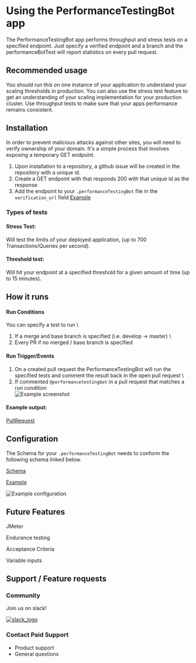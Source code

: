 # Using the PerformanceTestingBot app
The PerformanceTestingBot app performs throughput and stress tests on a specified endpoint. Just specify a verified endpoint and a branch and the performanceBotTest will report statistics on every pull request.

## Recommended usage
You should run this on one instance of your application to understand your scaling thresholds in production. You can also use the stress test feature to get an understanding of your scaling implementation for your production cluster. Use throughput tests to make sure that your apps performance remains consistent.

## Installation
In order to prevent malicious attacks against other sites, you will need to verify ownership of your domain. It's a simple process that involves exposing a temporary GET endpoint.
1) Upon installation to a repository, a github issue will be created in the repository with a unique id.
2) Create a GET endpoint with that responds 200 with that unique id as the response
3) Add the endpoint to your `.performanceTestingBot` file in the `verification_url` field
   [Example](https://raw.githubusercontent.com/jeffm14/performanceTestExampleRepo/master/.performanceTestingBot)

### Types of tests
#### Stress Test:
Will test the limits of your deployed application, (up to 700 Transactions/Queries per second).

#### Threshold test:
Will hit your endpoint at a specified threshold for a given amount of time (up to 15 minutes).

## How it runs

#### Run Conditions
You can specify a test to run \
1) If a merge and base branch is specified (i.e. develop -> master) \
2) Every PR if no merged / base branch is specified 

#### Run Trigger/Events
1) On a created pull request the PerformanceTestingBot will run the specified tests and comment the result back in the open pull request \
2) If commented `@performancetestingbot` in a pull request that matches a run condition \
   ![Example screenshot](https://github.com/jeffm14/performanceTestExampleRepo/blob/master/screenshot3.png?raw=true)

#### Example output:
[PullRequest](https://github.com/jeffm14/performanceTestExampleRepo/pull/56)

## Configuration
The Schema for your `.performanceTestingBot` needs to conform the following schema linked below.

[Schema](https://github.com/jeffm14/performanceTestExampleRepo/blob/master/schema.json)

[Example](https://github.com/jeffm14/performanceTestExampleRepo/blob/master/.performanceTestingBot)

![Example configuration](https://github.com/jeffm14/performanceTestExampleRepo/blob/master/screenshot2.png?raw=true)

## Future Features
JMeter

Endurance testing

Acceptance Criteria

Variable inputs

## Support / Feature requests
### Community
Join us on slack!

[![slack_logo](https://raw.githubusercontent.com/jeffm14/performanceTestExampleRepo/master/Slack_logo_new_mini.png)](https://join.slack.com/t/performancetestingbot/shared_invite/zt-eufjei5s-DwcFjc9hmtUOyxemYygUXA)

### Contact Paid Support
* Product support
* General questions
